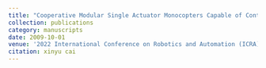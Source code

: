 ```yaml
---
title: "Cooperative Modular Single Actuator Monocopters Capable of Controlled Passive Separation"
collection: publications
category: manuscripts
date: 2009-10-01
venue: '2022 International Conference on Robotics and Automation (ICRA)'
citation: xinyu cai
---
```

